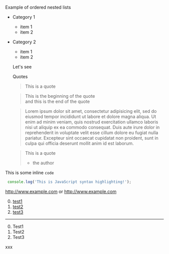 Example of ordered nested lists

- Category 1
  - item 1
  * item 2
  
- Category 2
  * item 1
  - item 2
  
  Let's see
  
  Quotes
  
  > This is a quote
  
  > This is the beginning of the quote  
  > and this is the end of the quote
  
  > Lorem ipsum dolor sit amet, consectetur adipisicing elit, sed do eiusmod tempor incididunt ut labore et dolore magna aliqua. Ut enim ad minim veniam, quis nostrud exercitation ullamco laboris nisi ut aliquip ex ea commodo consequat. Duis aute irure dolor in reprehenderit in voluptate velit esse cillum dolore eu fugiat nulla pariatur. Excepteur sint occaecat cupidatat non proident, sunt in culpa qui officia deserunt mollit anim id est laborum.
  
  > This is a quote
  > - the author


This is some inline `code`

```js  
 console.log('This is JavaScript syntax highlighting!');  
 ```  
http://www.example.com or <http://www.example.com>

0. [test1](#t1)
0. [test2](#t2)
0. [test3](#t3)

---

0. <a name="t1">Test1</a>
0. <a name="t2">Test2</a>
0. <a name="t3">Test3</a>



xxx


